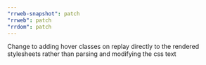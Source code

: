 ```yaml
---
"rrweb-snapshot": patch
"rrweb": patch
"rrdom": patch
---
```


Change to adding hover classes on replay directly to the rendered stylesheets rather than parsing and modifying the css text
